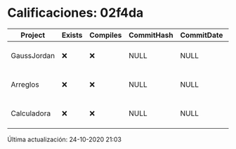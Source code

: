 # Calificaciones: 02f4da
|Project|Exists|Compiles|CommitHash|CommitDate|CheckDate|Comments|
|-|-|-|-|-|-|-|
|GaussJordan|❌|❌|NULL|NULL|24-10-2020 21:03:42|No se encontró el archivo en PracticasComputacionI/GaussJordan/GaussJordan.cpp|
|Arreglos|❌|❌|NULL|NULL|24-10-2020 21:03:41|No se encontró el archivo en PracticasComputacionI/Arreglos/Arreglos.cpp|
|Calculadora|❌|❌|NULL|NULL|24-10-2020 21:03:39|No se encontró el archivo en PracticasComputacionI/Calculadora/Calculadora.cpp|

Última actualización: 24-10-2020 21:03